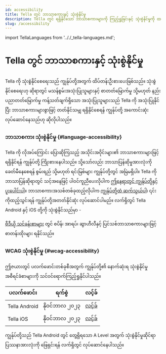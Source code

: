 ```yaml
---
id: accessibility
title: Tella တွင် ဘာသာစကားနှင့် သုံးစွဲနိုင်မှု
description: Tella တွင် ရရှိနိုင်သော ဘာသာစကားများကို ကြည့်ရှုခြင်းနှင့် သုံးစွဲနိုင်မှုကို ထည့်သွင်းစဉ်းစားမှုများ။
slug: /accessibility
---
```

import TellaLanguages from '.././_tella-languages.md';


# Tella တွင် ဘာသာစကားနှင့် သုံးစွဲနိုင်မှု

Tella ကို သုံးစွဲနိုင်စေရေးသည် ကျွန်ုပ်တို့အတွက် ထိပ်တန်းဦးစားပေးဖြစ်သည်။ သုံးစွဲနိုင်စေရေးဟု ဆိုရာတွင် မသန်စွမ်းအသုံးပြုသူများနှင့် စာတတ်မြောက်မှု သို့မဟုတ် နည်းပညာတတ်မြောက်မှု ကန့်သတ်ချက်ရှိသော အသုံးပြုသူများသည် Tella ကို အသုံးပြုနိုင်ပြီး ဘာသာစကားများစွာဖြင့် တတ်နိုင်သမျှ ရရှိနိုင်စေရန် ကျွန်ုပ်တို့ အကောင်းဆုံး လုပ်ဆောင်နေသည်ဟု ဆိုလိုပါသည်။ 


### ဘာသာစကား သုံးစွဲနိုင်မှု {#language-accessibility}

Tella ကို လိုအပ်ကြောင်း ပြောဆိုကြသည့် အသိုင်းအဝိုင်းများ၏ ဘာသာစကားများဖြင့် ရရှိနိုင်ရန် ကျွန်ုပ်တို့ ကြိုးစားနေပါသည်။ သို့သော်လည်း ဘာသာပြန်ဆိုမှုအားလုံးကို ခေတ်မီနေစေရန် စွမ်းရည် သို့မဟုတ် ရင်းမြစ်များ ကျွန်ုပ်တို့တွင် အမြဲမရှိပါ။ Tella ကို ဘာသာပြန်ဆိုရာတွင် သင့်အနေဖြင့် ပါဝင်ကူညီပေးလိုပါက [ဤနေရာတွင် ကျွန်ုပ်တို့နှင့် ပူးပေါင်းပါ](/translating-tella)။ ဘာသာစကားအသစ်တစ်ခုထည့်လိုပါက [ကျွန်ုပ်တို့ထံ ဆက်သွယ်ပါ](/contact-us)၊ ၎င်းကိုထည့်သွင်းရန် ကျွန်ုပ်တို့အတတ်နိုင်ဆုံး လုပ်ဆောင်ပါမည်။ လက်ရှိတွင် Tella Android နှင့် iOS တို့ကို သုံးစွဲနိုင်သည်မှာ -

<TellaLanguages/>

[ဗီဒီယို သင်ခန်းစာများ](/video-tutorials) တွင် စပိန်၊ အာရပ်၊ ဆွာဟီလီနှင့် ပြင်သစ်ဘာသာစကားများဖြင့် စာတန်းထိုးများ ရနိုင်သည်။



### WCAG သုံးစွဲနိုင်မှု {#wcag-accessibility}

ဤဇယားတွင် ပလက်ဖောင်းတစ်ခုစီအတွက် ကျွန်ုပ်တို့၏ နောက်ဆုံးရ သုံးစွဲနိုင်မှုအစီရင်ခံစာများကို သင်ဝင်ရောက်ကြည့်ရှုနိုင်ပါသည်။ 

| **ပလက်ဖောင်း** | **ရက်စွဲ** | **လင့်ခ်** |
| -----|-----|------ |  
| Tella Android | နိုဝင်ဘာလ ၂၀၂၃ | [လင့်ခ်](<./../assets/2023.11 - Tella Android accessibility audit.docx.pdf>) | 
| Tella iOS | နိုဝင်ဘာလ ၂၀၂၃ | [လင့်ခ်](<./../assets/2023.11 - Tella iOS accessibility audit.docx.pdf>) | 

ကျွန်ုပ်တို့သည် Tella Android တွင် တွေ့ရှိရသော  A Level အတွက် သုံးစွဲနိုင်မှုဆိုင်ရာ ပြဿနာအားလုံးကို ဖြေရှင်းရန် လက်ရှိတွင် လုပ်ဆောင်နေပါသည်။ 




